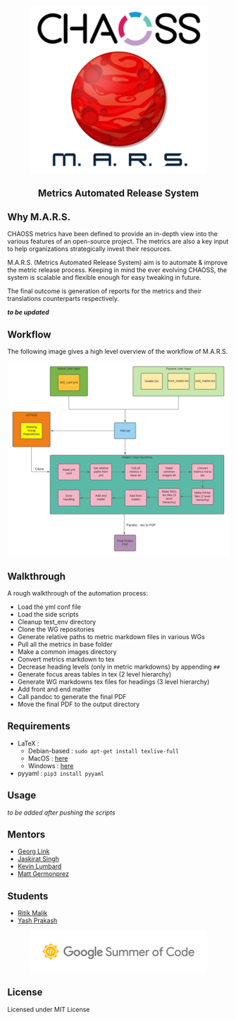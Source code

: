 <div align="center">
    <img src="assets/chaoss_mars_logo.png" width="400" alt="MARS logo"><br>
    <h2>
        Metrics Automated Release System
    </h2>
</div>

## Why M.A.R.S.

CHAOSS metrics have been defined to provide an in-depth view into the various features of an open-source project. The metrics are also a key input to help organizations strategically invest their resources.

M.A.R.S. (Metrics Automated Release System) aim is to automate & improve the metric release process. Keeping in mind the ever evolving CHAOSS, the system is scalable and flexible enough for easy tweaking in future.

The final outcome is generation of reports for the metrics and their translations counterparts respectively.

**_to be updated_**

## Workflow

The following image gives a high level overview of the workflow of M.A.R.S.

![MARS workflow](assets/MARS_workflow.png)

## Walkthrough

A rough walkthrough of the automation process:
 
* Load the yml conf file
* Load the side scripts
* Cleanup test_env directory
* Clone the WG repositories
* Generate relative paths to metric markdown files in various WGs
* Pull all the metrics in base folder
* Make a common images directory
* Convert metrics markdown to tex
* Decrease heading levels (only in metric markdowns) by appending `##`
* Generate focus areas tables in tex (2 level hierarchy)
* Generate WG markdowns tex files for headings (3 level hierarchy)
* Add front and end matter
* Call pandoc to generate the final PDF
* Move the final PDF to the output directory

## Requirements

* LaTeX :
  * Debian-based : `sudo apt-get install texlive-full`
  * MacOS : [here](https://tug.org/mactex/)
  * Windows : [here](https://miktex.org/download/#collapse264)
* pyyaml : `pip3 install pyyaml`

## Usage

_to be added after pushing the scripts_

## Mentors

* [Georg Link](https://github.com/georgLink)
* [Jaskirat Singh](https://github.com/jaskiratsingh2000)
* [Kevin Lumbard](https://github.com/klumb)
* [Matt Germonprez](https://github.com/germonprez)

## Students

* [Ritik Malik](https://github.com/ritik-malik)
* [Yash Prakash](https://github.com/yash2002109)

<div align="center">
    <img src="assets/gsoc_logo.png" width="400" alt="GSoC logo"><br>
</div>


## License

Licensed under MIT License